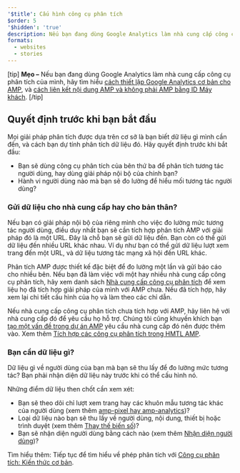 ```yaml
---
'$title': Cấu hình công cụ phân tích
$order: 5
'$hidden': 'true'
description: Nếu bạn đang dùng Google Analytics làm nhà cung cấp công cụ phân tích của mình, hãy tìm hiểu cách thiết lập Google Analytics cơ bản cho AMP và cách liên kết nội dung AMP và phi AMP bằng ID Máy khách
formats:
  - websites
  - stories
---
```


[tip] **Mẹo –** Nếu bạn đang dùng Google Analytics làm nhà cung cấp công cụ phân tích của mình, hãy tìm hiểu [cách thiết lập Google Analytics cơ bản cho AMP](https://developers.google.com/analytics/devguides/collection/amp-analytics/#basic_setup_to_measure_page_views), và [cách liên kết nội dung AMP và không phải AMP bằng ID Máy khách](https://support.google.com/analytics/answer/7486764). [/tip]

## Quyết định trước khi bạn bắt đầu

Mọi giải pháp phân tích được dựa trên cơ sở là bạn biết dữ liệu gì mình cần đến, và cách bạn dự tính phân tích dữ liệu đó. Hãy quyết định trước khi bắt đầu:

- Bạn sẽ dùng công cụ phân tích của bên thứ ba để phân tích tương tác người dùng, hay dùng giải pháp nội bộ của chính bạn?
- Hành vi người dùng nào mà bạn sẽ đo lường để hiểu mối tương tác người dùng?

### Gửi dữ liệu cho nhà cung cấp hay cho bản thân?

Nếu bạn có giải pháp nội bộ của riêng mình cho việc đo lường mức tương tác người dùng, điều duy nhất bạn sẽ cần tích hợp phân tích AMP với giải pháp đó là một URL. Đây là chỗ bạn sẽ gửi dữ liệu đến. Bạn còn có thể gửi dữ liệu đến nhiều URL khác nhau. Ví dụ như bạn có thể gửi dữ liệu lượt xem trang đến một URL, và dữ liệu tương tác mạng xã hội đến URL khác.

Phân tích AMP được thiết kế đặc biệt để đo lường một lần và gửi báo cáo cho nhiều bên. Nếu bạn đã làm việc với một hay nhiều nhà cung cấp công cụ phân tích, hãy xem danh sách [Nhà cung cấp công cụ phân tích](analytics-vendors.md) để xem liệu họ đã tích hợp giải pháp của mình với AMP chưa. Nếu đã tích hợp, hãy xem lại chi tiết cấu hình của họ và làm theo các chỉ dẫn.

Nếu nhà cung cấp công cụ phân tích chưa tích hợp với AMP, hãy liên hệ với nhà cung cấp đó để yêu cầu họ hỗ trợ. Chúng tôi cũng khuyến khích bạn [tạo một vấn đề trong dự án AMP](https://github.com/ampproject/amphtml/issues/new) yêu cầu nhà cung cấp đó nên được thêm vào. Xem thêm [Tích hợp các công cụ phân tích trong HMTL AMP](https://github.com/ampproject/amphtml/blob/main/extensions/amp-analytics/integrating-analytics.md).

### Bạn cần dữ liệu gì?

Dữ liệu gì về người dùng của bạn mà bạn sẽ thu lấy để đo lường mức tương tác? Bạn phải nhận diện dữ liệu này trước khi có thể cấu hình nó.

Những điểm dữ liệu then chốt cần xem xét:

- Bạn sẽ theo dõi chỉ lượt xem trang hay các khuôn mẫu tương tác khác của người dùng (xem thêm [amp-pixel hay amp-analytics](analytics_basics.md#use-amp-pixel-or-amp-analytics))?
- Loại dữ liệu nào bạn sẽ thu lấy về người dùng, nội dung, thiết bị hoặc trình duyệt (xem thêm [Thay thế biến số](analytics_basics.md#variable-substitution))?
- Bạn sẽ nhận diện người dùng bằng cách nào (xem thêm [Nhận diện người dùng](analytics_basics.md#user-identification))?

Tìm hiểu thêm: Tiếp tục để tìm hiểu về phép phân tích với [Công cụ phân tích: Kiến thức cơ bản](analytics_basics.md).
